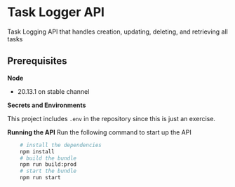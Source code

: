 # Task Logger API
Task Logging API that handles creation, updating, deleting, and retrieving all tasks

## Prerequisites

**Node**
- 20.13.1 on stable channel

**Secrets and Environments**

This project includes `.env` in the repository since this is just an exercise.

**Running the API**
Run the following command to start up the API

```sh
    # install the dependencies
    npm install
    # build the bundle
    npm run build:prod
    # start the bundle
    npm run start
```
